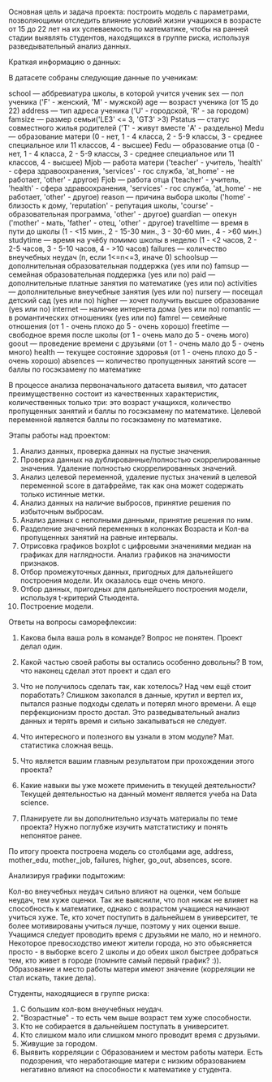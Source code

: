 Основная цель и задача проекта: построить модель с параметрами, позволяющими отследить влияние условий жизни учащихся в возрасте от 15 до 22 лет на их успеваемость по математике, чтобы на ранней стадии выявлять студентов, находящихся в группе риска, используя разведывательный анализ данных.

Краткая информацию о данных:

В датасете собраны следующие данные по ученикам:

school — аббревиатура школы, в которой учится ученик
sex — пол ученика ('F' - женский, 'M' - мужской)
age — возраст ученика (от 15 до 22)
address — тип адреса ученика ('U' - городской, 'R' - за городом)
famsize — размер семьи('LE3' <= 3, 'GT3' >3)
Pstatus — статус совместного жилья родителей ('T' - живут вместе 'A' - раздельно)
Medu — образование матери (0 - нет, 1 - 4 класса, 2 - 5-9 классы, 3 - среднее специальное или 11 классов, 4 - высшее)
Fedu — образование отца (0 - нет, 1 - 4 класса, 2 - 5-9 классы, 3 - среднее специальное или 11 классов, 4 - высшее)
Mjob — работа матери ('teacher' - учитель, 'health' - сфера здравоохранения, 'services' - гос служба, 'at_home' - не работает, 'other' - другое)
Fjob — работа отца ('teacher' - учитель, 'health' - сфера здравоохранения, 'services' - гос служба, 'at_home' - не работает, 'other' - другое)
reason — причина выбора школы ('home' - близость к дому, 'reputation' - репутация школы, 'course' - образовательная программа, 'other' - другое)
guardian — опекун ('mother' - мать, 'father' - отец, 'other' - другое)
traveltime — время в пути до школы (1 - <15 мин., 2 - 15-30 мин., 3 - 30-60 мин., 4 - >60 мин.)
studytime — время на учёбу помимо школы в неделю (1 - <2 часов, 2 - 2-5 часов, 3 - 5-10 часов, 4 - >10 часов)
failures — количество внеучебных неудач (n, если 1<=n<=3, иначе 0)
schoolsup — дополнительная образовательная поддержка (yes или no)
famsup — семейная образовательная поддержка (yes или no)
paid — дополнительные платные занятия по математике (yes или no)
activities — дополнительные внеучебные занятия (yes или no)
nursery — посещал детский сад (yes или no)
higher — хочет получить высшее образование (yes или no)
internet — наличие интернета дома (yes или no)
romantic — в романтических отношениях (yes или no)
famrel — семейные отношения (от 1 - очень плохо до 5 - очень хорошо)
freetime — свободное время после школы (от 1 - очень мало до 5 - очень мого)
goout — проведение времени с друзьями (от 1 - очень мало до 5 - очень много)
health — текущее состояние здоровья (от 1 - очень плохо до 5 - очень хорошо)
absences — количество пропущенных занятий
score — баллы по госэкзамену по математике

В процессе анализа первоначального датасета выявил, что датасет преимущественно состоит из качественных характеристик, количественных только три: это возраст учащихся, количество пропущенных занятий и баллы по госэкзамену по математике.
Целевой переменной является баллы по госэкзамену по математике.

Этапы работы над проектом:

1. Анализ данных, проверка данных на пустые значения.
2. Проверка данных на дублированные/полностью скоррелированные значения. Удаление полностью скоррелированных значений.
3. Анализ целевой переменной, удаление пустых значений в целевой переменной score в датафрейме, так как она может содержать только истинные метки.
4. Анализ данных на наличие выбросов, принятие решения по избыточным выбросам.
5. Анализ данных с неполными данными, принятие решения по ним.
6. Разделение значений переменных в колонках Возраста и Кол-ва пропущенных занятий на равные интервалы.
7. Отрисовка графиков boxplot с цифровыми значениями медиан на графиках для наглядности. Анализ графиков на значимости признаков.
8. Отбор промежуточных данных, пригодных для дальнейшего построения модели. Их оказалось еще очень много.
9. Отбор данных, пригодных для дальнейшего построения модели, используя t-критерий Стьюдента.
10. Построение модели.

Ответы на вопросы саморефлексии:

1. Какова была ваша роль в команде? Вопрос не понятен. Проект делал один.

2. Какой частью своей работы вы остались особенно довольны? В том, что наконец сделал этот проект и сдал его

3. Что не получилось сделать так, как хотелось? Над чем ещё стоит поработать? Слишком закопался в данные, крутил и вертел их, пытался разные подходы сделать и потерял много времени. А еще перфекционизм просто достал. Это разведывательный анализ данных и терять время и сильно закапываться не следует.

4. Что интересного и полезного вы узнали в этом модуле? Мат. статистика сложная вещь.

5. Что является вашим главным результатом при прохождении этого проекта? 

6. Какие навыки вы уже можете применить в текущей деятельности? Текущей деятельностью на данный момент является учеба на Data science.

7. Планируете ли вы дополнительно изучать материалы по теме проекта? Нужно поглубже изучить матстатистику и понять непонятое ранее.

По итогу проекта построена модель со столбцами age, address, mother_edu, mother_job, failures, higher, go_out, absences, score.

Анализируя графики подытожим:

Кол-во внеучебных неудач сильно влияют на оценки, чем больше неудач, тем хуже оценки.
Так же выяснили, что пол никак не влияет на способность к математике, однако с возрастом учащиеся начинают учиться хуже.
Те, кто хочет поступить в дальнейшем в университет, те более мотивированы учиться лучше, поэтому у них оценки выше.
Учащимся следует проводить время с друзьями не мало, но и немного.
Некоторое превосходство имеют жители города, но это обьясняется просто - в выборке всего 2 школы и до обеих школ быстрее добраться тем, кто живет в городе (помните самый первый график? :)).
Образование и место работы матери имеют значение (корреляции не стал искать, такие дела).

Студенты, находящиеся в группе риска:
1. С большим кол-вом внеучебных неудач.
2. "Возрастные" - то есть чем выше возраст тем хуже способности.
3. Кто не собирается в дальнейшем поступать в университет.
4. Кто слишком мало или слишком много проводит время с друзьями.
5. Живущие за городом.
6. Выявить корреляции с Образованием и местом работы матери. Есть подозрения, что неработающие матери с низким образованием негативно влияют на способности к математике у студента.